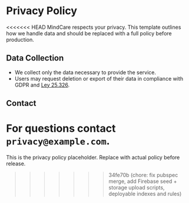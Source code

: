 # Privacy Policy

<<<<<<< HEAD
MindCare respects your privacy. This template outlines how we handle data and
should be replaced with a full policy before production.

## Data Collection
- We collect only the data necessary to provide the service.
- Users may request deletion or export of their data in compliance with GDPR
  and [Ley 25.326](https://www.argentina.gob.ar/aaip/datospersonales).

## Contact
For questions contact `privacy@example.com`.
=======
This is the privacy policy placeholder. Replace with actual policy before release.
>>>>>>> 34fe70b (chore: fix pubspec merge, add Firebase seed + storage upload scripts, deployable indexes and rules)
